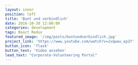 ```yaml
---
layout: inner
position: left
title: 'Bunt und verbindlich'
date: 2016-10-30 12:00:00
categories: development
tags: React Redux
featured_image: '/img/posts/buntundverbindlich.jpg'
project_link: 'https://www.youtube.com/watch?v=zvqwau_ep2Y'
button_icon: 'flask'
button_text: 'Video ansehen'
lead_text: "Corporate-Volunteering Portal"
---
```


